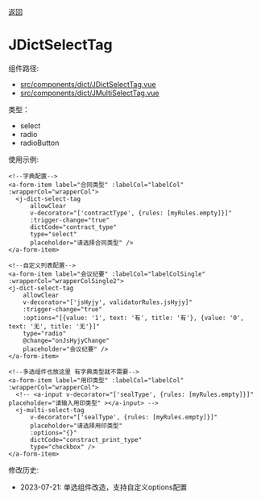 [返回](../)

# JDictSelectTag

组件路径: 
* [src/components/dict/JDictSelectTag.vue](https://github.com/yoko-murasame/ant-design-vue-jeecg/blob/yoko/src/components/dict/JDictSelectTag.vue)
* [src/components/dict/JMultiSelectTag.vue](https://github.com/yoko-murasame/ant-design-vue-jeecg/blob/yoko/src/components/dict/JMultiSelectTag.vue)

类型：
* select
* radio
* radioButton

使用示例:
```vue
<!--字典配置-->
<a-form-item label="合同类型" :labelCol="labelCol" :wrapperCol="wrapperCol">
  <j-dict-select-tag
      allowClear
      v-decorator="['contractType', {rules: [myRules.empty]}]"
      :trigger-change="true"
      dictCode="contract_type"
      type="select"
      placeholder="请选择合同类型" />
</a-form-item>

<!--自定义列表配置-->
<a-form-item label="会议纪要" :labelCol="labelColSingle" :wrapperCol="wrapperColSingle2">
<j-dict-select-tag
    allowClear
    v-decorator="['jsHyjy', validatorRules.jsHyjy]"
    :trigger-change="true"
    :options="[{value: '1', text: '有', title: '有'}, {value: '0', text: '无', title: '无'}]"
    type="radio"
    @change="onJsHyjyChange"
    placeholder="会议纪要" />
</a-form-item>

<!--多选组件也放这里 有字典类型就不需要-->
<a-form-item label="用印类型" :labelCol="labelCol" :wrapperCol="wrapperCol">
  <!-- <a-input v-decorator="['sealType', {rules: [myRules.empty]}]" placeholder="请输入用印类型" ></a-input> -->
  <j-multi-select-tag
      v-decorator="['sealType', {rules: [myRules.empty]}]"
      placeholder="请选择用印类型"
      :options="{}"
      dictCode="constract_print_type"
      type="checkbox" />
</a-form-item>
```

修改历史:
* 2023-07-21: 单选组件改造，支持自定义options配置

